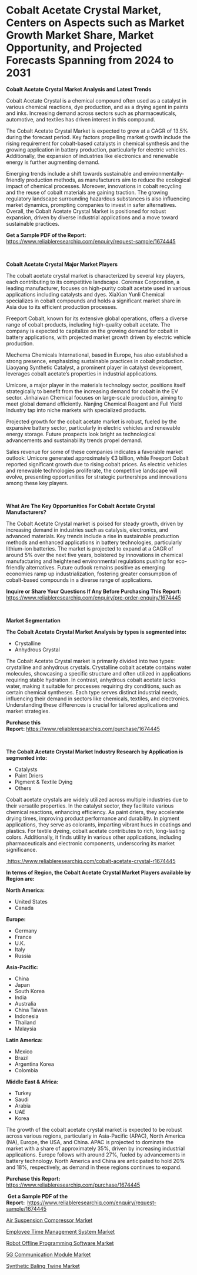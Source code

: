 <p><h1>Cobalt Acetate Crystal Market, Centers on Aspects such as Market Growth Market Share, Market Opportunity, and Projected Forecasts Spanning from 2024 to 2031</h1></p><p><strong>Cobalt Acetate Crystal Market Analysis and Latest Trends</strong></p>
<p><p>Cobalt Acetate Crystal is a chemical compound often used as a catalyst in various chemical reactions, dye production, and as a drying agent in paints and inks. Increasing demand across sectors such as pharmaceuticals, automotive, and textiles has driven interest in this compound. </p><p>The Cobalt Acetate Crystal Market is expected to grow at a CAGR of 13.5% during the forecast period. Key factors propelling market growth include the rising requirement for cobalt-based catalysts in chemical synthesis and the growing application in battery production, particularly for electric vehicles. Additionally, the expansion of industries like electronics and renewable energy is further augmenting demand.</p><p>Emerging trends include a shift towards sustainable and environmentally-friendly production methods, as manufacturers aim to reduce the ecological impact of chemical processes. Moreover, innovations in cobalt recycling and the reuse of cobalt materials are gaining traction. The growing regulatory landscape surrounding hazardous substances is also influencing market dynamics, prompting companies to invest in safer alternatives. Overall, the Cobalt Acetate Crystal Market is positioned for robust expansion, driven by diverse industrial applications and a move toward sustainable practices.</p></p>
<p><strong>Get a Sample PDF of the Report:&nbsp;</strong> <a href="https://www.reliableresearchiq.com/enquiry/request-sample/1674445?utm_campaign=1496&utm_medium=2&utm_source=Github&utm_content=ia&utm_term=10102024&utm_id=cobalt-acetate-crystal">https://www.reliableresearchiq.com/enquiry/request-sample/1674445</a></p>
<p>&nbsp;</p>
<p><strong>Cobalt Acetate Crystal Major Market Players</strong></p>
<p><p>The cobalt acetate crystal market is characterized by several key players, each contributing to its competitive landscape. Coremax Corporation, a leading manufacturer, focuses on high-purity cobalt acetate used in various applications including catalysts and dyes. XiaXian Yunli Chemical specializes in cobalt compounds and holds a significant market share in Asia due to its efficient production processes.</p><p>Freeport Cobalt, known for its extensive global operations, offers a diverse range of cobalt products, including high-quality cobalt acetate. The company is expected to capitalize on the growing demand for cobalt in battery applications, with projected market growth driven by electric vehicle production.</p><p>Mechema Chemicals International, based in Europe, has also established a strong presence, emphasizing sustainable practices in cobalt production. Liaoyang Synthetic Catalyst, a prominent player in catalyst development, leverages cobalt acetate’s properties in industrial applications. </p><p>Umicore, a major player in the materials technology sector, positions itself strategically to benefit from the increasing demand for cobalt in the EV sector. Jinhaiwan Chemical focuses on large-scale production, aiming to meet global demand efficiently. Nanjing Chemical Reagent and Full Yield Industry tap into niche markets with specialized products.</p><p>Projected growth for the cobalt acetate market is robust, fueled by the expansive battery sector, particularly in electric vehicles and renewable energy storage. Future prospects look bright as technological advancements and sustainability trends propel demand.</p><p>Sales revenue for some of these companies indicates a favorable market outlook: Umicore generated approximately €3 billion, while Freeport Cobalt reported significant growth due to rising cobalt prices. As electric vehicles and renewable technologies proliferate, the competitive landscape will evolve, presenting opportunities for strategic partnerships and innovations among these key players.</p></p>
<p>&nbsp;</p>
<p><strong>What Are The Key Opportunities For Cobalt Acetate Crystal Manufacturers?</strong></p>
<p><p>The Cobalt Acetate Crystal market is poised for steady growth, driven by increasing demand in industries such as catalysis, electronics, and advanced materials. Key trends include a rise in sustainable production methods and enhanced applications in battery technologies, particularly lithium-ion batteries. The market is projected to expand at a CAGR of around 5% over the next five years, bolstered by innovations in chemical manufacturing and heightened environmental regulations pushing for eco-friendly alternatives. Future outlook remains positive as emerging economies ramp up industrialization, fostering greater consumption of cobalt-based compounds in a diverse range of applications.</p></p>
<p><strong>Inquire or Share Your Questions If Any Before Purchasing This Report:</strong> <a href="https://www.reliableresearchiq.com/enquiry/pre-order-enquiry/1674445?utm_campaign=1496&utm_medium=2&utm_source=Github&utm_content=ia&utm_term=10102024&utm_id=cobalt-acetate-crystal">https://www.reliableresearchiq.com/enquiry/pre-order-enquiry/1674445</a></p>
<p>&nbsp;</p>
<p><strong>Market Segmentation</strong></p>
<p><strong>The Cobalt Acetate Crystal Market Analysis by types is segmented into:</strong></p>
<p><ul><li>Crystalline</li><li>Anhydrous Crystal</li></ul></p>
<p><p>The Cobalt Acetate Crystal market is primarily divided into two types: crystalline and anhydrous crystals. Crystalline cobalt acetate contains water molecules, showcasing a specific structure and often utilized in applications requiring stable hydration. In contrast, anhydrous cobalt acetate lacks water, making it suitable for processes requiring dry conditions, such as certain chemical syntheses. Each type serves distinct industrial needs, influencing their demand in sectors like chemicals, textiles, and electronics. Understanding these differences is crucial for tailored applications and market strategies.</p></p>
<p><strong>Purchase this Report:&nbsp;</strong><a href="https://www.reliableresearchiq.com/purchase/1674445?utm_campaign=1496&utm_medium=2&utm_source=Github&utm_content=ia&utm_term=10102024&utm_id=cobalt-acetate-crystal">https://www.reliableresearchiq.com/purchase/1674445</a></p>
<p>&nbsp;</p>
<p><strong>The Cobalt Acetate Crystal Market Industry Research by Application is segmented into:</strong></p>
<p><ul><li>Catalysts</li><li>Paint Driers</li><li>Pigment & Textile Dying</li><li>Others</li></ul></p>
<p><p>Cobalt acetate crystals are widely utilized across multiple industries due to their versatile properties. In the catalyst sector, they facilitate various chemical reactions, enhancing efficiency. As paint driers, they accelerate drying times, improving product performance and durability. In pigment applications, they serve as colorants, imparting vibrant hues in coatings and plastics. For textile dyeing, cobalt acetate contributes to rich, long-lasting colors. Additionally, it finds utility in various other applications, including pharmaceuticals and electronic components, underscoring its market significance.</p></p>
<p><a href="https://www.reliableresearchiq.com/cobalt-acetate-crystal-r1674445?utm_campaign=1496&utm_medium=2&utm_source=Github&utm_content=ia&utm_term=10102024&utm_id=cobalt-acetate-crystal">&nbsp;https://www.reliableresearchiq.com/cobalt-acetate-crystal-r1674445</a></p>
<p><strong>In terms of Region, the Cobalt Acetate Crystal Market Players available by Region are:</strong></p>
<p>
    <p> <strong> North America: </strong>
        <ul>
            <li>United States</li>
            <li>Canada</li>
        </ul>
        </p> 
    <p> <strong> Europe: </strong>
        <ul>
            <li>Germany</li>
            <li>France</li>
            <li>U.K.</li>
            <li>Italy</li>
            <li>Russia</li>
        </ul>
        </p> 
    <p> <strong> Asia-Pacific: </strong>
        <ul>
            <li>China</li>
            <li>Japan</li>
            <li>South Korea</li>
            <li>India</li>
            <li>Australia</li>
            <li>China Taiwan</li>
            <li>Indonesia</li>
            <li>Thailand</li>
            <li>Malaysia</li>
        </ul>
        </p> 
    <p> <strong> Latin America: </strong>
        <ul>
            <li>Mexico</li>
            <li>Brazil</li>
            <li>Argentina Korea</li>
            <li>Colombia</li>
        </ul>
        </p> 
    <p> <strong> Middle East & Africa: </strong>
        <ul>
            <li>Turkey</li>
            <li>Saudi</li>
            <li>Arabia</li>
            <li>UAE</li>
            <li>Korea</li>
        </ul>
    </p>
    </p>
<p><p>The growth of the cobalt acetate crystal market is expected to be robust across various regions, particularly in Asia-Pacific (APAC), North America (NA), Europe, the USA, and China. APAC is projected to dominate the market with a share of approximately 35%, driven by increasing industrial applications. Europe follows with around 27%, fueled by advancements in battery technology. North America and China are anticipated to hold 20% and 18%, respectively, as demand in these regions continues to expand.</p></p>
<p><strong>Purchase this Report: </strong><a href="https://www.reliableresearchiq.com/purchase/1674445?utm_campaign=1496&utm_medium=2&utm_source=Github&utm_content=ia&utm_term=10102024&utm_id=cobalt-acetate-crystal">https://www.reliableresearchiq.com/purchase/1674445</a></p>
<p>&nbsp;<strong>Get a Sample PDF of the Report:&nbsp;&nbsp;</strong><a href="https://www.reliableresearchiq.com/enquiry/request-sample/1674445?utm_campaign=1496&utm_medium=2&utm_source=Github&utm_content=ia&utm_term=10102024&utm_id=cobalt-acetate-crystal">https://www.reliableresearchiq.com/enquiry/request-sample/1674445</a></p>
<p><strong></strong></p>
<p><p><a href="https://www.linkedin.com/pulse/air-suspension-compressor-industry-forecast-market-shifts-zzbpc?utm_campaign=1496&utm_medium=2&utm_source=Github&utm_content=ia&utm_term=10102024&utm_id=cobalt-acetate-crystal">Air Suspension Compressor Market</a></p><p><a href="https://www.linkedin.com/pulse/global-employee-time-management-system-market-trends-analysis-zojzf?utm_campaign=1496&utm_medium=2&utm_source=Github&utm_content=ia&utm_term=10102024&utm_id=cobalt-acetate-crystal">Employee Time Management System Market</a></p><p><a href="https://www.linkedin.com/pulse/market-leaders-laggards-global-robot-offline-programming-wggof?utm_campaign=1496&utm_medium=2&utm_source=Github&utm_content=ia&utm_term=10102024&utm_id=cobalt-acetate-crystal">Robot Offline Programming Software Market</a></p><p><a href="https://www.linkedin.com/pulse/analyzing-5g-communication-module-market-dynamics-growth-drivers-l7odc?utm_campaign=1496&utm_medium=2&utm_source=Github&utm_content=ia&utm_term=10102024&utm_id=cobalt-acetate-crystal">5G Communication Module Market</a></p><p><a href="https://github.com/RunaHaque64/Market-Research-Report-List-1/blob/main/synthetic-baling-twine-market.md?utm_campaign=1496&utm_medium=2&utm_source=Github&utm_content=ia&utm_term=10102024&utm_id=cobalt-acetate-crystal">Synthetic Baling Twine Market</a></p></p>